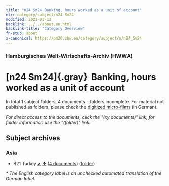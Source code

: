 ```yaml
---
title: "n24 Sm24 Banking, hours worked as a unit of account"
etr: category/subject/n24 Sm24
modified: 2021-03-13
backlink: ../../about.en.html
backlink-title: "Category Overview"
fn-stub: about
x-canonical: https://pm20.zbw.eu/category/subject/s/n24_Sm24
---
```


### Hamburgisches Welt-Wirtschafts-Archiv (HWWA)
# [n24 Sm24]{.gray}&#8201; Banking, hours worked as a unit of account&#160; 





In total 1 subject folders, 4 documents - folders incomplete.
For material not published as folders, please check the [digitized micro-films](/film/h1_sh.de.html) (in German).

_For direct access to the documents, click the "(xy documents)" link, for folder information use the "(folder)" link._

## Subject archives



### Asia

- B21 Turkey [**&nearr;**](../../../geo/i/141111/about.en.html "Turkey (all folders)") [**&uarr;**](../../../geo/about.en.html#B21 "Country category system") (<a href="https://pm20.zbw.eu/dfgview/sh/141111,145392" title="about: Turkey : Banking, hours worked as a unit of account" target="_blank">4 documents</a>) ([folder](../../../../folder/sh/1411xx/141111/1453xx/145392/about.en.html))


_* The English category label is an unchecked automated translation of the German label._

